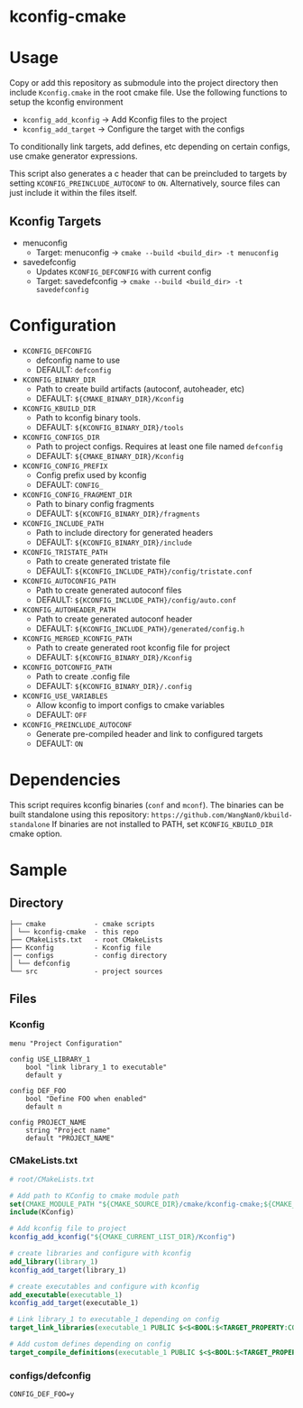 # kconfig-cmake

# Usage

Copy or add this repository as submodule into the project directory then include `Kconfig.cmake` in the root cmake file. Use the following functions to setup the kconfig environment

- `kconfig_add_kconfig` -> Add Kconfig files to the project
- `kconfig_add_target` -> Configure the target with the configs

To conditionally link targets, add defines, etc depending on certain configs, use cmake generator expressions.

This script also generates a c header that can be preincluded to targets by setting `KCONFIG_PREINCLUDE_AUTOCONF` to `ON`. Alternatively, source files can just include it within the files itself. 

## Kconfig Targets

- menuconfig
  - Target: menuconfig -> `cmake --build <build_dir> -t menuconfig`
- savedefconfig
  - Updates `KCONFIG_DEFCONFIG` with current config
  - Target: savedefconfig -> `cmake --build <build_dir> -t savedefconfig`

# Configuration

- `KCONFIG_DEFCONFIG`
  - defconfig name to use
  - DEFAULT: `defconfig`
- `KCONFIG_BINARY_DIR`
  - Path to create build artifacts (autoconf, autoheader, etc)
  - DEFAULT: `${CMAKE_BINARY_DIR}/Kconfig`
- `KCONFIG_KBUILD_DIR`
  - Path to kconfig binary tools.
  - DEFAULT: `${KCONFIG_BINARY_DIR}/tools`
- `KCONFIG_CONFIGS_DIR`
  - Path to project configs. Requires at least one file named `defconfig`
  - DEFAULT: `${CMAKE_BINARY_DIR}/Kconfig`
- `KCONFIG_CONFIG_PREFIX`
  - Config prefix used by kconfig
  - DEFAULT: `CONFIG_`
- `KCONFIG_CONFIG_FRAGMENT_DIR`
  - Path to binary config fragments
  - DEFAULT: `${KCONFIG_BINARY_DIR}/fragments`
- `KCONFIG_INCLUDE_PATH`
  - Path to include directory for generated headers
  - DEFAULT: `${KCONFIG_BINARY_DIR}/include`
- `KCONFIG_TRISTATE_PATH`
  - Path to create generated tristate file
  - DEFAULT: `${KCONFIG_INCLUDE_PATH}/config/tristate.conf`
- `KCONFIG_AUTOCONFIG_PATH`
  - Path to create generated autoconf files
  - DEFAULT: `${KCONFIG_INCLUDE_PATH}/config/auto.conf`
- `KCONFIG_AUTOHEADER_PATH`
  - Path to create generated autoconf header
  - DEFAULT: `${KCONFIG_INCLUDE_PATH}/generated/config.h`
- `KCONFIG_MERGED_KCONFIG_PATH`
  - Path to create generated root kconfig file for project
  - DEFAULT: `${KCONFIG_BINARY_DIR}/Kconfig`
- `KCONFIG_DOTCONFIG_PATH`
  - Path to create .config file
  - DEFAULT: `${KCONFIG_BINARY_DIR}/.config`
- `KCONFIG_USE_VARIABLES`
  - Allow kconfig to import configs to cmake variables
  - DEFAULT: `OFF`
- `KCONFIG_PREINCLUDE_AUTOCONF`
  - Generate pre-compiled header and link to configured targets
  - DEFAULT: `ON`

# Dependencies

This script requires kconfig binaries (`conf` and `mconf`). 
The binaries can be built standalone using this repository: `https://github.com/WangNan0/kbuild-standalone`
If binaries are not installed to PATH, set `KCONFIG_KBUILD_DIR` cmake option.

# Sample

## Directory

```
├── cmake            - cmake scripts
│ └── kconfig-cmake  - this repo
├── CMakeLists.txt   - root CMakeLists
├── Kconfig          - Kconfig file
│── configs          - config directory
│ └── defconfig      
└── src              - project sources
```

## Files


### Kconfig
```kconfig
menu "Project Configuration"

config USE_LIBRARY_1
    bool "link library_1 to executable"
    default y

config DEF_FOO
    bool "Define FOO when enabled"
    default n

config PROJECT_NAME
    string "Project name"
    default "PROJECT_NAME"

```


### CMakeLists.txt

```cmake
# root/CMakeLists.txt

# Add path to KConfig to cmake module path
set(CMAKE_MODULE_PATH "${CMAKE_SOURCE_DIR}/cmake/kconfig-cmake;${CMAKE_MODULE_PATH}")
include(KConfig)

# Add kconfig file to project
kconfig_add_kconfig("${CMAKE_CURRENT_LIST_DIR}/Kconfig")

# create libraries and configure with kconfig
add_library(library_1)
kconfig_add_target(library_1)

# create executables and configure with kconfig
add_executable(executable_1)
kconfig_add_target(executable_1)

# Link library_1 to executable_1 depending on config
target_link_libraries(executable_1 PUBLIC $<$<BOOL:$<TARGET_PROPERTY:CONFIG_USE_LIBRARY_1>>:library_1>)

# Add custom defines depending on config
target_compile_definitions(executable_1 PUBLIC $<$<BOOL:$<TARGET_PROPERTY:CONFIG_DEF_FOO>>:FOO_DEFINED>)

```

### configs/defconfig

```kconfig
CONFIG_DEF_FOO=y
```